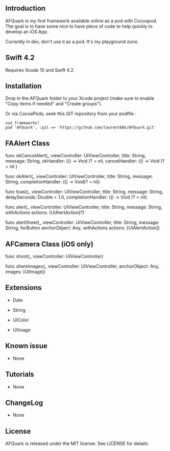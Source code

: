 ## Introduction
AFQuark is my first framework available online as a pod with Cocoapod. The goal is to have some nice to have piece of code to help quickly to develop an iOS App.

Currently in dev, don't use it as a pod. It's my playground zone.

## Swift 4.2
Requires Xcode 10 and Swift 4.2.

## Installation
Drop in the AFQuark folder to your Xcode project (make sure to enable "Copy items if needed" and "Create groups").

Or via CocoaPods, seek this GIT repository from your podfile :
```
use_frameworks!
pod 'AFQuark', :git => 'https://github.com/laurent68k/AFQuark.git'
```


## FAAlert Class

func okCancelAlert(_ viewController: UIViewController, title: String, message: String,
                                                okHandler: (() -> Void )? = nil, cancelHandler: (() -> Void )? = nil )
                                          
func okAlert(_ viewController: UIViewController, title: String, message: String, completionHandler: (() -> Void)? = nil)

func toast(_ viewController: UIViewController, title: String, message: String, delaySeconds: Double = 1.0, completionHandler: (() -> Void )? = nil)

func alert(_ viewController: UIViewController, title: String, message: String, withActions actions: [UIAlertAction]?)

func alertSheet(_ viewController: UIViewController, title: String, message: String, forButton anchorObject: Any, withActions actions: [UIAlertAction])


## AFCamera Class (iOS only)

func shoot(_ viewController: UIViewController)

func shareImages(_ viewController: UIViewController, anchorObject: Any, images: [UIImage])


## Extensions

- Date

- String

- UIColor

- UIImage

## Known issue
- None

## Tutorials
- None

## ChangeLog
- None

## License

AFQuark is released under the MIT license. See LICENSE for details.

